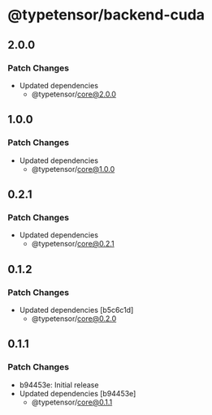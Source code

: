 # @typetensor/backend-cuda

## 2.0.0

### Patch Changes

- Updated dependencies
  - @typetensor/core@2.0.0

## 1.0.0

### Patch Changes

- Updated dependencies
  - @typetensor/core@1.0.0

## 0.2.1

### Patch Changes

- Updated dependencies
  - @typetensor/core@0.2.1

## 0.1.2

### Patch Changes

- Updated dependencies [b5c6c1d]
  - @typetensor/core@0.2.0

## 0.1.1

### Patch Changes

- b94453e: Initial release
- Updated dependencies [b94453e]
  - @typetensor/core@0.1.1
